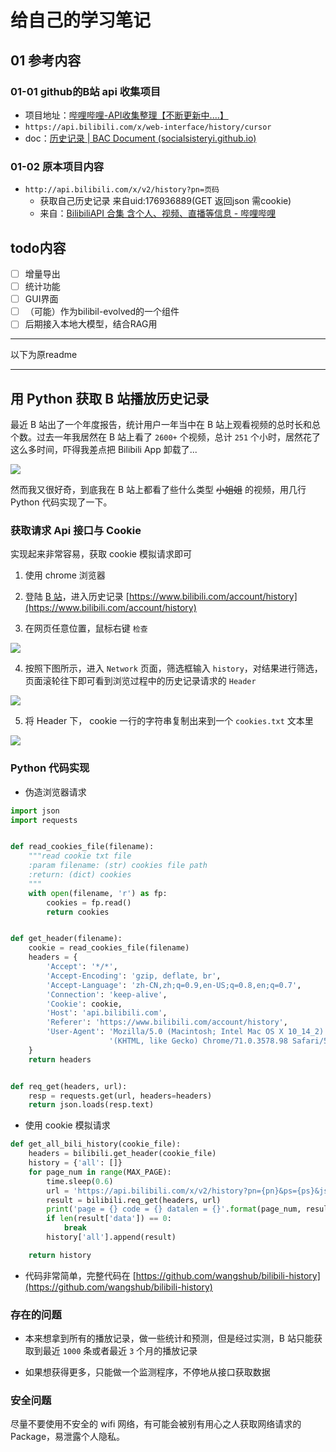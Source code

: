 # 给自己的学习笔记

## 01 参考内容

### 01-01 github的B站 api 收集项目

* 项目地址：[哔哩哔哩-API收集整理【不断更新中....】](https://github.com/SocialSisterYi/bilibili-API-collect)
* `https://api.bilibili.com/x/web-interface/history/cursor`
* doc：[历史记录 | BAC Document (socialsisteryi.github.io)](https://socialsisteryi.github.io/bilibili-API-collect/docs/history_toview/history.html)




### 01-02 原本项目内容

* `http://api.bilibili.com/x/v2/history?pn=页码`
  * 获取自己历史记录 来自uid:176936889(GET 返回json 需cookie)
  * 来自：[BilibiliAPI 合集 含个人、视频、直播等信息 - 哔哩哔哩](https://www.bilibili.com/read/cv12357091/)



## todo内容

- [ ] 增量导出
- [ ] 统计功能
- [ ] GUI界面
- [ ] （可能）作为bilibil-evolved的一个组件
- [ ] 后期接入本地大模型，结合RAG用

---

以下为原readme

---

## 用 Python 获取 B 站播放历史记录

最近 B 站出了一个年度报告，统计用户一年当中在 B 站上观看视频的总时长和总个数。过去一年我居然在 B 站上看了 `2600+` 个视频，总计 `251` 个小时，居然花了这么多时间，吓得我差点把 Bilibili App 卸载了...

![](https://ws1.sinaimg.cn/large/c3a916a7gy1fzfksqinlgj208i07475z.jpg)

然而我又很好奇，到底我在 B 站上都看了些什么类型  ~~小姐姐~~ 的视频，用几行 Python 代码实现了一下。

### 获取请求 Api 接口与 Cookie

实现起来非常容易，获取 cookie 模拟请求即可

1. 使用 chrome 浏览器

2. 登陆 [B 站](https://www.bilibili.com)，进入历史记录 [https://www.bilibili.com/account/history](https://www.bilibili.com/account/history) 

3. 在网页任意位置，鼠标右键 `检查`

![](https://ws1.sinaimg.cn/large/c3a916a7gy1fzfkf5qyuqj20c009g765.jpg)

4. 按照下图所示，进入 `Network` 页面，筛选框输入 `history`，对结果进行筛选，页面滚轮往下即可看到浏览过程中的历史记录请求的 `Header`

![](https://ws1.sinaimg.cn/large/c3a916a7gy1fzfkc5s8scj21ga0nok4i.jpg)

5. 将 Header 下， cookie 一行的字符串复制出来到一个 `cookies.txt` 文本里

![](https://ws1.sinaimg.cn/large/c3a916a7gy1fzfkkj1adsj20ta07ita2.jpg)

### Python 代码实现

- 伪造浏览器请求

```python
import json
import requests


def read_cookies_file(filename):
    """read cookie txt file
    :param filename: (str) cookies file path
    :return: (dict) cookies
    """
    with open(filename, 'r') as fp:
        cookies = fp.read()
        return cookies


def get_header(filename):
    cookie = read_cookies_file(filename)
    headers = {
        'Accept': '*/*',
        'Accept-Encoding': 'gzip, deflate, br',
        'Accept-Language': 'zh-CN,zh;q=0.9,en-US;q=0.8,en;q=0.7',
        'Connection': 'keep-alive',
        'Cookie': cookie,
        'Host': 'api.bilibili.com',
        'Referer': 'https://www.bilibili.com/account/history',
        'User-Agent': 'Mozilla/5.0 (Macintosh; Intel Mac OS X 10_14_2) AppleWebKit/537.36 '
                      '(KHTML, like Gecko) Chrome/71.0.3578.98 Safari/537.36'
    }
    return headers


def req_get(headers, url):
    resp = requests.get(url, headers=headers)
    return json.loads(resp.text)
```

- 使用 cookie 模拟请求

```python
def get_all_bili_history(cookie_file):
    headers = bilibili.get_header(cookie_file)
    history = {'all': []}
    for page_num in range(MAX_PAGE):
        time.sleep(0.6)
        url = 'https://api.bilibili.com/x/v2/history?pn={pn}&ps={ps}&jsonp=jsonp'.format(pn=page_num, ps=PAGE_PER_NUM)
        result = bilibili.req_get(headers, url)
        print('page = {} code = {} datalen = {}'.format(page_num, result['code'], len(result['data'])))
        if len(result['data']) == 0:
            break
        history['all'].append(result)

    return history
```

- 代码非常简单，完整代码在 [https://github.com/wangshub/bilibili-history](https://github.com/wangshub/bilibili-history)

### 存在的问题

- 本来想拿到所有的播放记录，做一些统计和预测，但是经过实测，B 站只能获取到最近 `1000` 条或者最近 `3` 个月的播放记录

- 如果想获得更多，只能做一个监测程序，不停地从接口获取数据

### 安全问题

尽量不要使用不安全的 wifi 网络，有可能会被别有用心之人获取网络请求的 Package，易泄露个人隐私。
